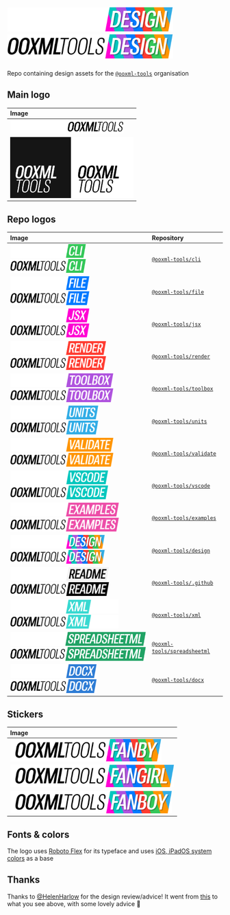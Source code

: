 # <img alt="@ooxml-tools/design" height="56" src="images/design-dark.png#gh-dark-mode-only" /><img alt="@ooxml-tools/design" height="56" src="images/design-light.png#gh-light-mode-only" />

Repo containing design assets for the [`@ooxml-tools`](https://github.com/ooxml-tools) organisation

## Main logo

| Image                                                                                                                                                                                       |
| :------------------------------------------------------------------------------------------------------------------------------------------------------------------------------------------ |
| <img alt="@ooxml-tools" height="32" src="images/ooxmltools-dark.png#gh-dark-mode-only" />  <img alt="@ooxml-tools" height="32" src="images/ooxmltools-light.png#gh-light-mode-only" />      |
| <img alt="@ooxml-tools" height="142" src="images/square-logo-dark.png#gh-dark-mode-only" />  <img alt="@ooxml-tools" height="142" src="images/square-logo-light.png#gh-light-mode-only" />  |

## Repo logos

| Image                                                                                                                                                                                                                                         | Repository                                                                                        |
| :-------------------------------------------------------------------------------------------------------------------------------------------------------------------------------------------------------------------------------------------- | :------------------------------------------------------------------------------------------------ |
| <img alt="@ooxml-tools/cli" height="32" src="images/cli-dark.png#gh-dark-mode-only" />                                <img alt="@ooxml-tools/cli" height="32" src="images/cli-light.png#gh-light-mode-only" />                                | [`@ooxml-tools/cli`](https://github.com/ooxml-tools/cli)                                          | 
| <img alt="@ooxml-tools/file" height="32" src="images/file-dark.png#gh-dark-mode-only" />                              <img alt="@ooxml-tools/file" height="32" src="images/file-light.png#gh-light-mode-only" />                              | [`@ooxml-tools/file`](https://github.com/ooxml-tools/file)                                        |  
| <img alt="@ooxml-tools/jsx" height="32" src="images/jsx-dark.png#gh-dark-mode-only" />                                <img alt="@ooxml-tools/jsx" height="32" src="images/jsx-light.png#gh-light-mode-only" />                                | [`@ooxml-tools/jsx`](https://github.com/ooxml-tools/jsx)                                          | 
| <img alt="@ooxml-tools/render" height="32" src="images/render-dark.png#gh-dark-mode-only" />                          <img alt="@ooxml-tools/render" height="32" src="images/render-light.png#gh-light-mode-only" />                          | [`@ooxml-tools/render`](https://github.com/ooxml-tools/render)                                    |
| <img alt="@ooxml-tools/toolbox" height="32" src="images/toolbox-dark.png#gh-dark-mode-only" />                        <img alt="@ooxml-tools/toolbox" height="32" src="images/toolbox-light.png#gh-light-mode-only" />                        | [`@ooxml-tools/toolbox`](https://github.com/ooxml-tools/toolbox)                                  |
| <img alt="@ooxml-tools/units" height="32" src="images/units-dark.png#gh-dark-mode-only" />                            <img alt="@ooxml-tools/units" height="32" src="images/units-light.png#gh-light-mode-only" />                            | [`@ooxml-tools/units`](https://github.com/ooxml-tools/units)                                      |
| <img alt="@ooxml-tools/validate" height="32" src="images/validate-dark.png#gh-dark-mode-only" />                      <img alt="@ooxml-tools/validate" height="32" src="images/validate-light.png#gh-light-mode-only" />                      | [`@ooxml-tools/validate`](https://github.com/ooxml-tools/validate)                                |
| <img alt="@ooxml-tools/vscode" height="32" src="images/vscode-dark.png#gh-dark-mode-only" />                          <img alt="@ooxml-tools/vscode" height="32" src="images/vscode-light.png#gh-light-mode-only" />                          | [`@ooxml-tools/vscode`](https://github.com/ooxml-tools/vscode)                                    |
| <img alt="@ooxml-tools/examples" height="32" src="images/examples-dark.png#gh-dark-mode-only" />                      <img alt="@ooxml-tools/examples" height="32" src="images/examples-light.png#gh-light-mode-only" />                      | [`@ooxml-tools/examples`](https://github.com/ooxml-tools/examples)                                |
| <img alt="@ooxml-tools/design" height="32" src="images/design-dark.png#gh-dark-mode-only" />                          <img alt="@ooxml-tools/design" height="32" src="images/design-light.png#gh-light-mode-only" />                          | [`@ooxml-tools/design`](https://github.com/ooxml-tools/design)                                    |
| <img alt="@ooxml-tools/readme" height="32" src="images/readme-dark.png#gh-dark-mode-only" />                          <img alt="@ooxml-tools/readme" height="32" src="images/readme-light.png#gh-light-mode-only" />                          | [`@ooxml-tools/.github`](https://github.com/ooxml-tools/.github/tree/main/profile)                |
| <img alt="@ooxml-tools/xml" height="32" src="images/xml-dark.png#gh-dark-mode-only" />                                <img alt="@ooxml-tools/xml" height="32" src="images/xml-light.png#gh-light-mode-only" />                                | [`@ooxml-tools/xml`](https://github.com/ooxml-tools/xml/tree/main)                                |
| <img alt="@ooxml-tools/spreadsheetml" height="32" src="images/spreadsheetml-dark.png#gh-dark-mode-only" />            <img alt="@ooxml-tools/spreadsheetml" height="32" src="images/spreadsheetml-light.png#gh-light-mode-only" />            | [`@ooxml-tools/spreadsheetml`](https://github.com/ooxml-tools/spreadsheetml/tree/main)            |
| <img alt="@ooxml-tools/docx" height="32" src="images/docx-dark.png#gh-dark-mode-only" />                              <img alt="@ooxml-tools/docx" height="32" src="images/docx-light.png#gh-light-mode-only" />                              | [`@ooxml-tools/docx`](https://github.com/ooxml-tools/docx/tree/main)                              |


## Stickers

| Image                                                                 |
| :-------------------------------------------------------------------- |
| <img alt="@ooxml-tools/cli" height="52" src="images/fanby.png" />     |
| <img alt="@ooxml-tools/file" height="52" src="images/fangirl.png" />  |
| <img alt="@ooxml-tools/jsx" height="52" src="images/fanboy.png" />    |


## Fonts & colors
The logo uses [Roboto Flex](https://fonts.google.com/specimen/Roboto+Flex) for its typeface and uses [iOS, iPadOS system colors](https://developer.apple.com/design/human-interface-guidelines/color#iOS-iPadOS-system-colors) as a base


## Thanks
Thanks to [@HelenHarlow](https://github.com/HelenHarlow) for the design review/advice! It went from [this](https://github.com/ooxml-tools/design/blob/7556e7b268e0e36d3aebac4bee3c2bc815eb07a0/images/render.png) to what you see above, with some lovely advice 🎉